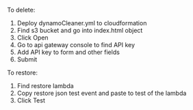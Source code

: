 To delete:
1. Deploy dynamoCleaner.yml to cloudformation
2. Find s3 bucket and go into index.html object
3. Click Open
4. Go to api gateway console to find API key
5. Add API key to form and other fields
6. Submit

To restore:
1. Find restore lambda
2. Copy restore json test event and paste to test of the lambda
3. Click Test